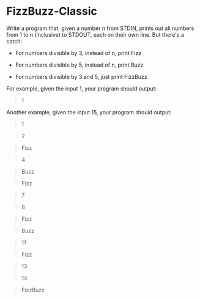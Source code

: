 # FizzBuzz-Classic

Write a program that, given a number n from STDIN, prints out all numbers from 1 to n (inclusive) to STDOUT, each on their own line. But there's a catch:

- For numbers divisible by 3, instead of n, print Fizz

- For numbers divisible by 5, instead of n, print Buzz

- For numbers divisible by 3 and 5, just print FizzBuzz

For example, given the input 1, your program should output:

> 1

Another example, given the input 15, your program should output:

> 1

> 2

> Fizz

> 4

> Buzz

> Fizz

> 7

> 8

> Fizz

> Buzz

> 11

> Fizz

> 13

> 14

> FizzBuzz
